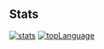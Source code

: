 ## Stats

[![stats](https://github-readme-stats.vercel.app/api?username=Josh65-2201&show_icons=true&include_all_commits=true&count_private=true&card_width=400&hide_title=true&ring_color=0078d6&icon_color=0078d6&border_color=505050&text_color=ffffff&bg_color=000000)](https://github.com/Josh65-2201)
[![topLanguage](https://github-readme-stats.vercel.app/api/top-langs/?username=Josh65-2201&layout=compact&include_all_commits=true&count_private=true&card_width=328&icon_color=0078d6&border_color=505050&text_color=ffffff&bg_color=000000)](https://github.com/Josh65-2201)
